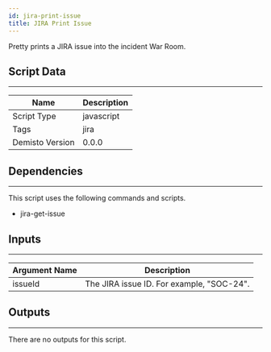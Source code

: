 ```yaml
---
id: jira-print-issue
title: JIRA Print Issue
---
```


Pretty prints a JIRA issue into the incident War Room.

## Script Data
---

| **Name** | **Description** |
| --- | --- |
| Script Type | javascript |
| Tags | jira |
| Demisto Version | 0.0.0 |

## Dependencies
---
This script uses the following commands and scripts.
* jira-get-issue

## Inputs
---

| **Argument Name** | **Description** |
| --- | --- |
| issueId | The JIRA issue ID. For example, "SOC-24". |

## Outputs
---
There are no outputs for this script.
